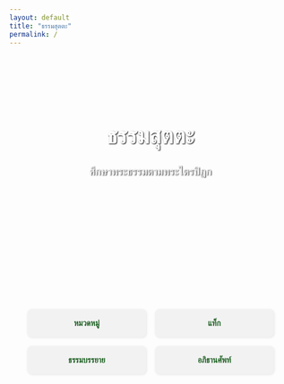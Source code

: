 ```yaml
---
layout: default
title: "ธรรมสุตตะ"
permalink: /
---
```


<header class="hero-header" style="background-image: url('/assets/images/hero.jpg'); background-size: cover; padding: 4rem 1rem; text-align: center; color: white;">
  <h1 style="font-size: 2.5rem; font-weight: bold; text-shadow: 1px 1px 2px black;">ธรรมสุตตะ</h1>
  <p style="font-size: 1.2rem; text-shadow: 1px 1px 2px black;">ศึกษาพระธรรมตามพระไตรปิฎก</p>
</header>

<section style="text-align: center; padding: 2rem;">
  <div id="buddha-quote" style="color: #1B5E20; font-weight: bold;"></div>
</section>

<section style="display: grid; grid-template-columns: repeat(auto-fit, minmax(180px, 1fr)); gap: 1rem; padding: 2rem;">
  <a href="/categories/" class="card">หมวดหมู่</a>
  <a href="/tags/" class="card">แท็ก</a>
  <a href="/radio/" class="card">ธรรมบรรยาย</a>
  <a href="/glossary/" class="card">อภิธานศัพท์</a>
</section>

<style>
.card {
  display: block;
  padding: 1rem;
  background: #f2f2f2;
  border-radius: 8px;
  text-align: center;
  font-weight: bold;
  text-decoration: none;
  color: #1B5E20;
  box-shadow: 1px 1px 4px rgba(0,0,0,0.1);
}
.card:hover {
  background: #e0f2f1;
}
</style>

<script>
fetch("/assets/data/quotes.json")
  .then(res => res.json())
  .then(data => {
    const quote = data[Math.floor(Math.random() * data.length)];
    document.getElementById("buddha-quote").innerHTML = `"${quote.quote}"<br><br>— <i>${quote.source}</i>`;
  });
</script>